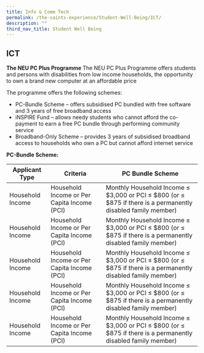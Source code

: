 ```yaml
---
title: Info & Comm Tech
permalink: /the-saints-experience/Student-Well-Being/ICT/
description: ""
third_nav_title: Student Well Being
---
```

## ICT 

**The NEU PC Plus Programme**
The NEU PC Plus Programme offers students and persons with disabilities from low income households, the opportunity to own a brand new computer at an affordable price 

  

The programme offers the following schemes: 

  

*   PC-Bundle Scheme – offers subsidised PC bundled with free software and 3 years of free broadband access 
*   iNSPIRE Fund – allows needy students who cannot afford the co-payment to earn a free PC bundle through performing community service 
*   Broadband-Only Scheme – provides 3 years of subsidised broadband access to households who own a PC but cannot afford internet service

  

**PC-Bundle Scheme:**



| Applicant Type | Criteria | PC Bundle Scheme |
| -------- | -------- | -------- |
| Household Income     | Household Income or Per Capita Income (PCI)    | Monthly Household Income ≤ $3,000 or PCI ≤ $800 (or ≤ $875 if there is a permanently disabled family member)    |
| Household Income     | Household Income or Per Capita Income (PCI)    | Monthly Household Income ≤ $3,000 or PCI ≤ $800 (or ≤ $875 if there is a permanently disabled family member)    |
| Household Income     | Household Income or Per Capita Income (PCI)    | Monthly Household Income ≤ $3,000 or PCI ≤ $800 (or ≤ $875 if there is a permanently disabled family member)    |
| Household Income     | Household Income or Per Capita Income (PCI)    | Monthly Household Income ≤ $3,000 or PCI ≤ $800 (or ≤ $875 if there is a permanently disabled family member)    |
| Household Income     | Household Income or Per Capita Income (PCI)    | Monthly Household Income ≤ $3,000 or PCI ≤ $800 (or ≤ $875 if there is a permanently disabled family member)    |

